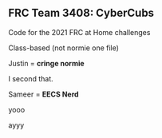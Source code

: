 ## FRC Team 3408: CyberCubs

Code for the 2021 FRC at Home challenges

Class-based (not normie one file)

Justin = **cringe normie**

I second that.

Sameer = **EECS Nerd**

yooo

ayyy